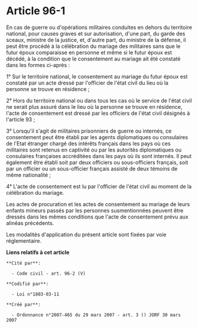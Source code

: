 # Article 96-1

En cas de guerre ou d'opérations militaires conduites en dehors du territoire national, pour causes graves et sur
autorisation, d'une part, du garde des sceaux, ministre de la justice, et, d'autre part, du ministre de la défense, il peut
être procédé à la célébration du mariage des militaires sans que le futur époux comparaisse en personne et même si le futur
époux est décédé, à la condition que le consentement au mariage ait été constaté dans les formes ci-après :

1° Sur le territoire national, le consentement au mariage du futur époux est constaté par un acte dressé par l'officier de
l'état civil du lieu où la personne se trouve en résidence ;

2° Hors du territoire national ou dans tous les cas où le service de l'état civil ne serait plus assuré dans le lieu où la
personne se trouve en résidence, l'acte de consentement est dressé par les officiers de l'état civil désignés à l'article
93 ;

3° Lorsqu'il s'agit de militaires prisonniers de guerre ou internés, ce consentement peut être établi par les agents
diplomatiques ou consulaires de l'Etat étranger chargé des intérêts français dans les pays où ces militaires sont retenus en
captivité ou par les autorités diplomatiques ou consulaires françaises accréditées dans les pays où ils sont internés. Il
peut également être établi soit par deux officiers ou sous-officiers français, soit par un officier ou un sous-officier
français assisté de deux témoins de même nationalité ;

4° L'acte de consentement est lu par l'officier de l'état civil au moment de la célébration du mariage.

Les actes de procuration et les actes de consentement au mariage de leurs enfants mineurs passés par les personnes
susmentionnées peuvent être dressés dans les mêmes conditions que l'acte de consentement prévu aux alinéas précédents.

Les modalités d'application du présent article sont fixées par voie réglementaire.

**Liens relatifs à cet article**

	**Cité par**:

	  - Code civil - art. 96-2 (V)

	**Codifié par**:

	  - Loi n°1803-03-11

	**Créé par**:

	  - Ordonnance n°2007-465 du 29 mars 2007 - art. 3 () JORF 30 mars 2007
